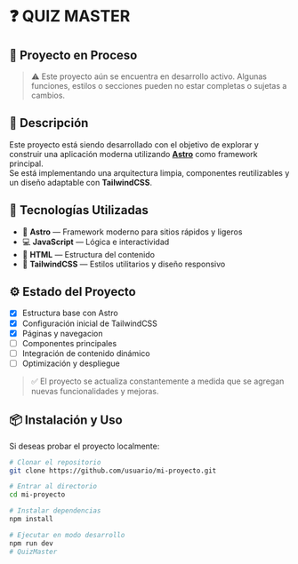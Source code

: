 # ❓ QUIZ MASTER

## 🚧 Proyecto en Proceso

> ⚠️ Este proyecto aún se encuentra en desarrollo activo. Algunas funciones, estilos o secciones pueden no estar completas o sujetas a cambios.

## 🌌 Descripción

Este proyecto está siendo desarrollado con el objetivo de explorar y construir una aplicación moderna utilizando **[Astro](https://astro.build/)** como framework principal.  
Se está implementando una arquitectura limpia, componentes reutilizables y un diseño adaptable con **TailwindCSS**.

## 🧩 Tecnologías Utilizadas

- 🚀 **Astro** — Framework moderno para sitios rápidos y ligeros  
- 💻 **JavaScript** — Lógica e interactividad  
- 🧱 **HTML** — Estructura del contenido  
- 🎨 **TailwindCSS** — Estilos utilitarios y diseño responsivo  

## ⚙️ Estado del Proyecto

- [x] Estructura base con Astro  
- [x] Configuración inicial de TailwindCSS
- [x] Páginas y navegacion  
- [ ] Componentes principales  
- [ ] Integración de contenido dinámico  
- [ ] Optimización y despliegue  

> ✅ El proyecto se actualiza constantemente a medida que se agregan nuevas funcionalidades y mejoras.

## 📦 Instalación y Uso

Si deseas probar el proyecto localmente:

```bash
# Clonar el repositorio
git clone https://github.com/usuario/mi-proyecto.git

# Entrar al directorio
cd mi-proyecto

# Instalar dependencias
npm install

# Ejecutar en modo desarrollo
npm run dev
#   Q u i z M a s t e r 
 
 

